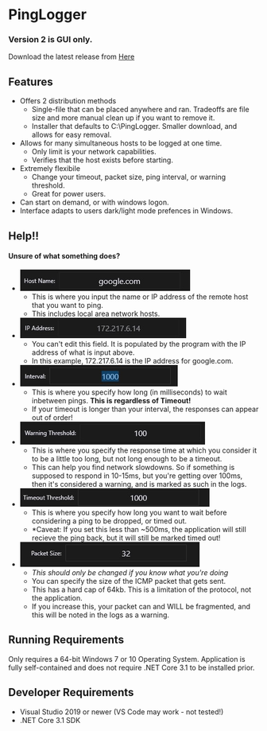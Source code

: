 # PingLogger #
### Version 2 is GUI only. ###
Download the latest release from [Here](https://github.com/vouksh/PingLogger/releases/latest)

## Features ##
* Offers 2 distribution methods
  * Single-file that can be placed anywhere and ran. Tradeoffs are file size and more manual clean up if you want to remove it.
  * Installer that defaults to C:\PingLogger. Smaller download, and allows for easy removal.
* Allows for many simultaneous hosts to be logged at one time.
  * Only limit is your network capabilities.
  * Verifies that the host exists before starting. 
* Extremely flexibile
  * Change your timeout, packet size, ping interval, or warning threshold. 
  * Great for power users. 
* Can start on demand, or with windows logon. 
* Interface adapts to users dark/light mode prefences in Windows.

## Help!! ##
#### Unsure of what something does? ####
* ![HostNameBox](Resources/Help/HostNameBox.jpg)
  * This is where you input the name or IP address of the remote host that you want to ping. 
  * This includes local area network hosts.
* ![IPAddressBox](Resources/Help/IPAddressBox.jpg)
  * You can't edit this field. It is populated by the program with the IP address of what is input above. 
  * In this example, 172.217.6.14 is the IP address for google.com.
* ![Interval](Resources/Help/IntervalBox.jpg)
  * This is where you specify how long (in milliseconds) to wait inbetween pings. **This is regardless of Timeout!**
  * If your timeout is longer than your interval, the responses can appear out of order!
* ![WarningThreshold](Resources/Help/WarningBox.jpg)
  * This is where you specify the response time at which you consider it to be a little too long, but not long enough to be a timeout.
  * This can help you find network slowdowns. So if something is supposed to respond in 10-15ms, but you're getting over 100ms, then it's considered a warning, and is marked as such in the logs. 
* ![localimage](Resources/Help/TimeoutBox.jpg)
  * This is where you specify how long you want to wait before considering a ping to be dropped, or timed out. 
  * *Caveat: If you set this less than ~500ms, the application will still recieve the ping back, but it will still be marked timed out!
* ![PacketSize](Resources/Help/PacketSizeBox.jpg)
  * *This should only be changed if you know what you're doing*
  * You can specify the size of the ICMP packet that gets sent. 
  * This has a hard cap of 64kb. This is a limitation of the protocol, not the application. 
  * If you increase this, your packet can and WILL be fragmented, and this will be noted in the logs as a warning. 

## Running Requirements ##
Only requires a 64-bit Windows 7 or 10 Operating System.
Application is fully self-contained and does not require .NET Core 3.1 to be installed prior. 

## Developer Requirements ##
* Visual Studio 2019 or newer (VS Code may work - not tested!)
* .NET Core 3.1 SDK

